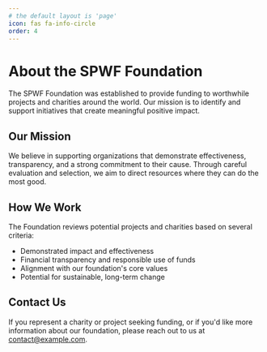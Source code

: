 ```yaml
---
# the default layout is 'page'
icon: fas fa-info-circle
order: 4
---
```


# About the SPWF Foundation

The SPWF Foundation was established to provide funding to worthwhile projects and charities around the world. Our mission is to identify and support initiatives that create meaningful positive impact.

## Our Mission

We believe in supporting organizations that demonstrate effectiveness, transparency, and a strong commitment to their cause. Through careful evaluation and selection, we aim to direct resources where they can do the most good.

## How We Work

The Foundation reviews potential projects and charities based on several criteria:

- Demonstrated impact and effectiveness
- Financial transparency and responsible use of funds
- Alignment with our foundation's core values
- Potential for sustainable, long-term change

## Contact Us

If you represent a charity or project seeking funding, or if you'd like more information about our foundation, please reach out to us at [contact@example.com](mailto:contact@example.com).
